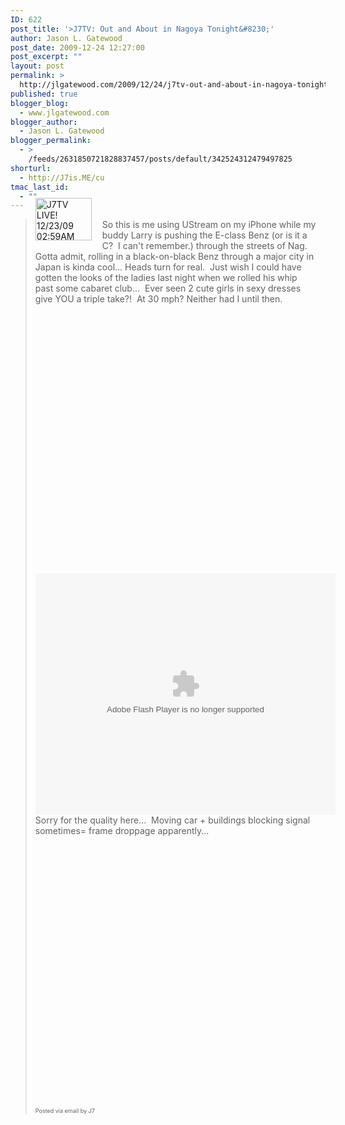 ```yaml
---
ID: 622
post_title: '>J7TV: Out and About in Nagoya Tonight&#8230;'
author: Jason L. Gatewood
post_date: 2009-12-24 12:27:00
post_excerpt: ""
layout: post
permalink: >
  http://jlgatewood.com/2009/12/24/j7tv-out-and-about-in-nagoya-tonight/
published: true
blogger_blog:
  - www.jlgatewood.com
blogger_author:
  - Jason L. Gatewood
blogger_permalink:
  - >
    /feeds/2631850721828837457/posts/default/342524312479497825
shorturl:
  - http://J7is.ME/cu
tmac_last_id:
  - ""
---
```

><div style="clear: left; float: left; margin-bottom: 1em; margin-right: 1em;"><a href="http://www.jlgatewood.com/wp-content/uploads/2012/01/1_2156608_3362389_90x68_b_11.jpg" style="clear: left; float: left; margin-bottom: 1em; margin-right: 1em;"><img align="left" alt="J7TV LIVE! 12/23/09 02:59AM" border="0" height="68" src="http://www.jlgatewood.com/wp-content/uploads/2012/01/1_2156608_3362389_90x68_b_11.jpg" style="margin-top: -34px; top: 50%;" width="90" /></a>    So this is me using UStream on my iPhone while my buddy Larry is pushing the E-class Benz (or is it a C?  I can't remember.) through the streets of Nag.  Gotta admit, rolling in a black-on-black Benz through a major city in Japan is kinda cool... Heads turn for real.  Just wish I could have gotten the looks of the ladies last night when we rolled his whip past some cabaret club...  Ever seen 2 cute girls in sexy dresses give YOU a triple take?!  At 30 mph? Neither had I until then.<br /></div><br /><br /><br /><br /><object height="417" width="500"><param name="movie" value="http://www.youtube.com/v/tJETYN87y9Y&hl=en&fs=1" /><param name="wmode" value="window" /><param name="allowFullScreen" value="true" /><param name="allowscriptaccess" value="always" /><embed src="http://www.youtube.com/v/tJETYN87y9Y&hl=en&fs=1" allowfullscreen="true" type="application/x-shockwave-flash" allowscriptaccess="always" wmode="window" height="417" width="500"></embed></object><br /><object class height="386" name="utv_n_647018" width="480"><param name="flashvars" value="autoplay=false" /><param name="allowfullscreen" value="true" /><param name="allowscriptaccess" value="always" /><param name="src" value="http://www.ustream.tv/flash/video/3362308" /><embed name="utv_n_647018" src="http://www.ustream.tv/flash/video/3362308" allowfullscreen="true" type="application/x-shockwave-flash" allowscriptaccess="always" height="386" flashvars="autoplay=false" width="480" /></object><br />Sorry for the quality here...  Moving car + buildings blocking signal sometimes= frame droppage apparently...<br /><object height="417" width="500"><param name="movie" value="http://www.youtube.com/v/kVqGC13Fyzw&hl=en&fs=1" /><param name="wmode" value="window" /><param name="allowFullScreen" value="true" /><param name="allowscriptaccess" value="always" /><embed src="http://www.youtube.com/v/kVqGC13Fyzw&hl=en&fs=1" allowfullscreen="true" type="application/x-shockwave-flash" allowscriptaccess="always" wmode="window" height="417" width="500"></embed></object><br /><br /><div style="font-size: 9px;">Posted via email by J7  <br /></div>